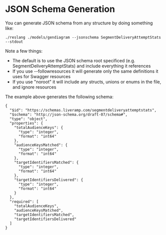 # JSON Schema Generation

You can generate JSON schema from any structure by doing something like:

    ./reslang ./models/gendiagram --jsonschema SegmentDeliveryAttemptStats --stdout

Note a few things:

- The default is to use the JSON schema root specificed (e.g. SegmentDeliveryAttemptStats) and include everything it references
- If you use --followresources it will generate only the same definitions it uses for Swagger resources
- If you use "noroot" it will include any structs, unions or enums in the file, and ignore resources

The example above generates the following schema:

```
{
  "$id": "https://schemas.liveramp.com/segmentdeliveryattemptstats",
  "$schema": "http://json-schema.org/draft-07/schema#",
  "type": "object",
  "properties": {
    "totalAudienceKeys": {
      "type": "integer",
      "format": "int64"
    },
    "audienceKeysMatched": {
      "type": "integer",
      "format": "int64"
    },
    "targetIdentifiersMatched": {
      "type": "integer",
      "format": "int64"
    },
    "targetIdentifiersDelivered": {
      "type": "integer",
      "format": "int64"
    }
  },
  "required": [
    "totalAudienceKeys",
    "audienceKeysMatched",
    "targetIdentifiersMatched",
    "targetIdentifiersDelivered"
  ]
}
```
